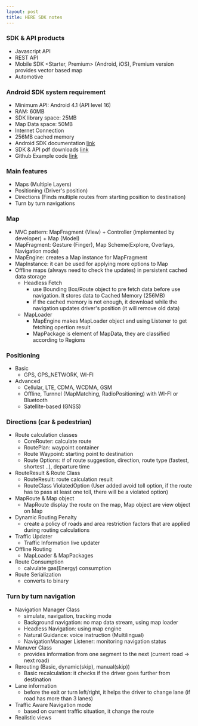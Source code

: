 ```yaml
---
layout: post
title: HERE SDK notes
---
```


### SDK & API products

* Javascript API
* REST API
* Mobile SDK <Starter, Premium> (Android, iOS), Premium version provides vector based map
* Automotive

### Android SDK system requirement

* Minimum API: Android 4.1 (API level 16)
* RAM: 60MB
* SDK library space: 25MB
* Map Data space: 50MB
* Internet Connection
* 256MB cached memory
* Android SDK documentation [link](https://developer.here.com/documentation/android-premium/topics/introduction.html)
* SDK & API pdf downloads [link](https://developer.here.com/documentation/versions)
* Github Example code [link](https://github.com/heremaps/here-android-sdk-examples)

### Main features
  
* Maps (Multiple Layers)
* Positioning (Driver's position)
* Directions (Finds multiple routes from starting position to destination)
* Turn by turn navigations

### Map
  
* MVC pattern: MapFragment (View) + Controller (implemented by developer) + Map (Model)
* MapFragment: Gesture (Finger), Map Scheme(Explore, Overlays, Navigation mode)
* MapEngine: creates a Map instance for MapFragment
* MapInstance: it can be used for applying more options to Map
* Offline maps (always need to check the updates) in persistent cached data storage
  * Headless Fetch
    * use Bounding Box/Route object to pre fetch data before use navigation. It stores data to Cached Memory (256MB) 
    * if the cached memory is not enough, it download while the navigation updates driver's position (it will remove old data)    
  * MapLoader
    * MapEngine makes MapLoader object and using Listener to get fetching opertion result
    * MapPackage is element of MapData, they are classified according to Regions

### Positioning
  
* Basic
  * GPS, GPS_NETWORK, WI-FI
* Advanced
  * Cellular, LTE, CDMA, WCDMA, GSM
  * Offline, Turnnel (MapMatching, RadioPositioning) with WI-FI or Bluetooth
  * Satellite-based (GNSS)

### Directions (car & pedestrian)
  
* Route calculation classes
  * CoreRouter: calculate route
  * RoutePlan: waypoint container
  * Route Waypoint: starting point to destination
  * Route Options: # of route suggestion, direction, 
  route type (fastest, shortest ..), departure time
* RouteResult & Route Class
  * RouteResult: route calculation result
  * RouteClass ViolatedOption 
  (User added avoid toll option, if the route has to pass at least one toll, there will be a violated option)
* MapRoute & Map object 
  * MapRoute display the route on the map, Map object are view object on Map
* Dynamic Routing Penalty
  * create a policy of roads and area restriction factors that are applied during routing calculations
* Traffic Updater
  * Traffic Information live updater
* Offline Routing
  * MapLoader & MapPackages
* Route Consumption
  * calvulate gas(Energy) consumption
* Route Serialization
  * converts to binary

### Turn by turn navigation

* Navigation Manager Class 
  * simulate, navigation, tracking mode
  * Background navigation: no map data stream, using map loader
  * Headless Navigation: using map engine
  * Natural Guidance: voice instruction (Multilingual)
  * NavigationManager Listener: monitoring navigation status
* Manuver Class
  * provides information from one segment to the next (current road -> next road) 
* Rerouting (Basic, dynamic(skip), manual(skip))
  * Basic recalculation: it checks if the driver goes further from destination
* Lane information
  * before the exit or turn left/right, it helps the driver to change lane (if road has more than 3 lanes)
* Traffic Aware Navigation mode
  * based on current traffic situation, it change the route
* Realistic views